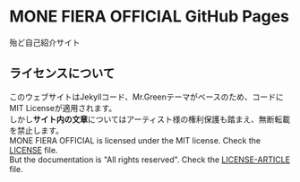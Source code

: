 # MONE FIERA OFFICIAL GitHub Pages
殆ど自己紹介サイト<br>

## ライセンスについて
このウェブサイトはJekyllコード、Mr.Greenテーマがベースのため、コードにMIT Licenseが適用されます。<br>
しかし**サイト内の文章**についてはアーティスト様の権利保護も踏まえ、無断転載を禁止します。<br>
MONE FIERA OFFICIAL is licensed under the MIT license. Check the [LICENSE](https://github.com/monefiera/monefiera.github.io/blob/main/LICENSE) file.<br>
But the documentation is "All rights reserved". Check the [LICENSE-ARTICLE](https://github.com/monefiera/monefiera.github.io/blob/main/LICENSE-ARTICLE) file.<br>

